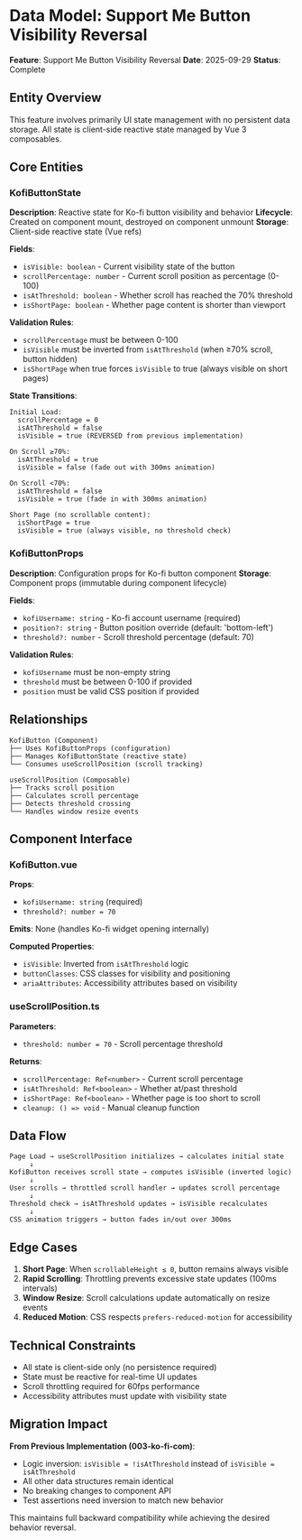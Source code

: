 # Data Model: Support Me Button Visibility Reversal

**Feature**: Support Me Button Visibility Reversal
**Date**: 2025-09-29
**Status**: Complete

## Entity Overview

This feature involves primarily UI state management with no persistent data storage. All state is client-side reactive state managed by Vue 3 composables.

## Core Entities

### KofiButtonState
**Description**: Reactive state for Ko-fi button visibility and behavior
**Lifecycle**: Created on component mount, destroyed on component unmount
**Storage**: Client-side reactive state (Vue refs)

**Fields**:
- `isVisible: boolean` - Current visibility state of the button
- `scrollPercentage: number` - Current scroll position as percentage (0-100)
- `isAtThreshold: boolean` - Whether scroll has reached the 70% threshold
- `isShortPage: boolean` - Whether page content is shorter than viewport

**Validation Rules**:
- `scrollPercentage` must be between 0-100
- `isVisible` must be inverted from `isAtThreshold` (when ≥70% scroll, button hidden)
- `isShortPage` when true forces `isVisible` to true (always visible on short pages)

**State Transitions**:
```
Initial Load:
  scrollPercentage = 0
  isAtThreshold = false
  isVisible = true (REVERSED from previous implementation)

On Scroll ≥70%:
  isAtThreshold = true
  isVisible = false (fade out with 300ms animation)

On Scroll <70%:
  isAtThreshold = false
  isVisible = true (fade in with 300ms animation)

Short Page (no scrollable content):
  isShortPage = true
  isVisible = true (always visible, no threshold check)
```

### KofiButtonProps
**Description**: Configuration props for Ko-fi button component
**Storage**: Component props (immutable during component lifecycle)

**Fields**:
- `kofiUsername: string` - Ko-fi account username (required)
- `position?: string` - Button position override (default: 'bottom-left')
- `threshold?: number` - Scroll threshold percentage (default: 70)

**Validation Rules**:
- `kofiUsername` must be non-empty string
- `threshold` must be between 0-100 if provided
- `position` must be valid CSS position if provided

## Relationships

```
KofiButton (Component)
├── Uses KofiButtonProps (configuration)
├── Manages KofiButtonState (reactive state)
└── Consumes useScrollPosition (scroll tracking)

useScrollPosition (Composable)
├── Tracks scroll position
├── Calculates scroll percentage
├── Detects threshold crossing
└── Handles window resize events
```

## Component Interface

### KofiButton.vue
**Props**:
- `kofiUsername: string` (required)
- `threshold?: number = 70`

**Emits**: None (handles Ko-fi widget opening internally)

**Computed Properties**:
- `isVisible`: Inverted from `isAtThreshold` logic
- `buttonClasses`: CSS classes for visibility and positioning
- `ariaAttributes`: Accessibility attributes based on visibility

### useScrollPosition.ts
**Parameters**:
- `threshold: number = 70` - Scroll percentage threshold

**Returns**:
- `scrollPercentage: Ref<number>` - Current scroll percentage
- `isAtThreshold: Ref<boolean>` - Whether at/past threshold
- `isShortPage: Ref<boolean>` - Whether page is too short to scroll
- `cleanup: () => void` - Manual cleanup function

## Data Flow

```
Page Load → useScrollPosition initializes → calculates initial state
     ↓
KofiButton receives scroll state → computes isVisible (inverted logic)
     ↓
User scrolls → throttled scroll handler → updates scroll percentage
     ↓
Threshold check → isAtThreshold updates → isVisible recalculates
     ↓
CSS animation triggers → button fades in/out over 300ms
```

## Edge Cases

1. **Short Page**: When `scrollableHeight ≤ 0`, button remains always visible
2. **Rapid Scrolling**: Throttling prevents excessive state updates (100ms intervals)
3. **Window Resize**: Scroll calculations update automatically on resize events
4. **Reduced Motion**: CSS respects `prefers-reduced-motion` for accessibility

## Technical Constraints

- All state is client-side only (no persistence required)
- State must be reactive for real-time UI updates
- Scroll throttling required for 60fps performance
- Accessibility attributes must update with visibility state

## Migration Impact

**From Previous Implementation (003-ko-fi-com)**:
- Logic inversion: `isVisible = !isAtThreshold` instead of `isVisible = isAtThreshold`
- All other data structures remain identical
- No breaking changes to component API
- Test assertions need inversion to match new behavior

This maintains full backward compatibility while achieving the desired behavior reversal.